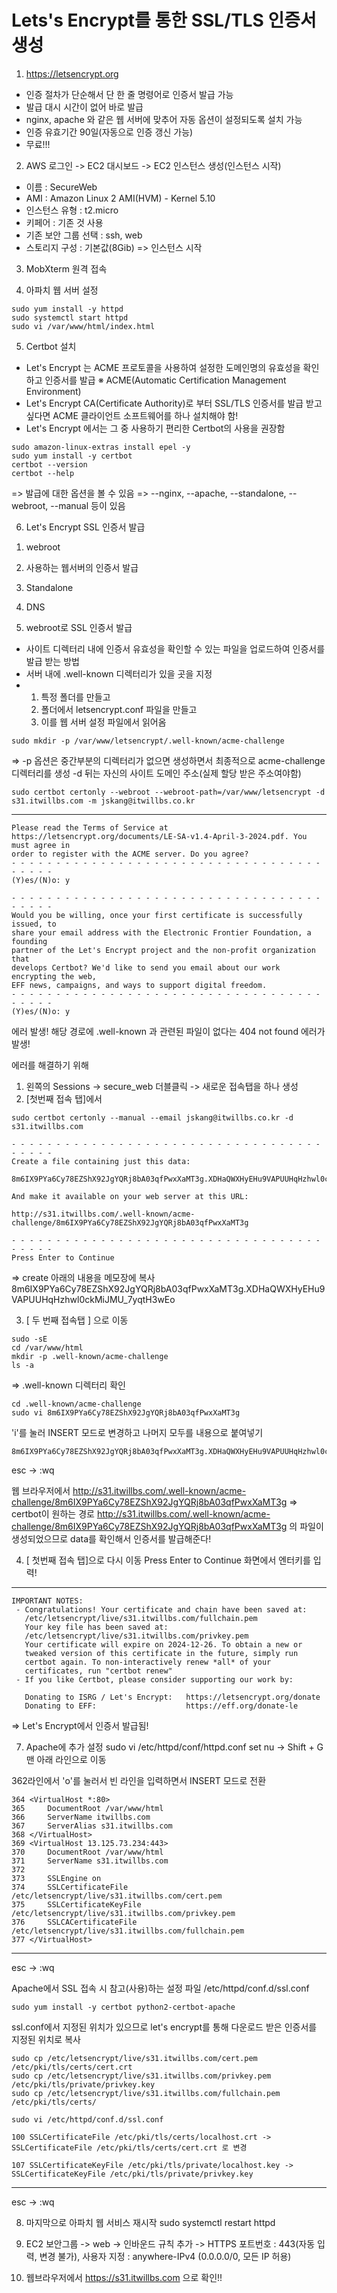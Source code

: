 # Lets's Encrypt를 통한 SSL/TLS 인증서 생성 
1. https://letsencrypt.org
- 인증 절차가 단순해서 단 한 줄 명령어로 인증서 발급 가능
- 발급 대시 시간이 없어 바로 발급
- nginx, apache 와 같은 웹 서버에 맞추어 자동 옵션이 설정되도록 설치 가능
- 인증 유효기간 90일(자동으로 인증 갱신 가능)
- 무료!!!

2. AWS 로그인 -> EC2 대시보드 -> EC2 인스턴스 생성(인스턴스 시작)
- 이름 : SecureWeb
- AMI : Amazon Linux 2 AMI(HVM) - Kernel 5.10
- 인스턴스 유형 : t2.micro
- 키페어 : 기존 것 사용
- 기존 보안 그룹 선택 : ssh, web
- 스토리지 구성 : 기본값(8Gib)
=> 인스턴스 시작

3. MobXterm 원격 접속

4. 아파치 웹 서버 설정
```
sudo yum install -y httpd
sudo systemctl start httpd
sudo vi /var/www/html/index.html
```

5. Certbot 설치
- Let's Encrypt 는 ACME 프로토콜을 사용하여 설정한 도메인명의 유효성을 확인하고 인증서를 발급
※ ACME(Automatic Certification Management Environment)
- Let's Encrypt CA(Certificate Authority)로 부터 SSL/TLS 인증서를 발급 받고 싶다면 ACME 클라이언트 소프트웨어를 하나 설치해야 함!
- Let's Encrypt 에서는 그 중 사용하기 편리한 Certbot의 사용을 권장함

```
sudo amazon-linux-extras install epel -y
sudo yum install -y certbot
certbot --version
certbot --help
```
=> 발급에 대한 옵션을 볼 수 있음
=> --nginx, --apache, --standalone, --webroot, --manual 등이 있음

6. Let's Encrypt SSL 인증서 발급
1) webroot
2) 사용하는 웹서버의 인증서 발급
3) Standalone
4) DNS 

1) webroot로 SSL 인증서 발급
- 사이트 디렉터리 내에 인증서 유효성을 확인할 수 있는 파일을 업로드하여
  인증서를 발급 받는 방법
- 서버 내에 .well-known 디렉터리가 있을 곳을 지정
- 1) 특정 폴더를 만들고
  2) 폴더에서 letsencrypt.conf 파일을 만들고
  3) 이를 웹 서버 설정 파일에서 읽어옴

```
sudo mkdir -p /var/www/letsencrypt/.well-known/acme-challenge
```
=> -p 옵션은 중간부분의 디렉터리가 없으면 생성하면서 최종적으로 acme-challenge 디렉터리를 생성
-d 뒤는 자신의 사이트 도메인 주소(실제 할당 받은 주소여야함)
```
sudo certbot certonly --webroot --webroot-path=/var/www/letsencrypt -d s31.itwillbs.com -m jskang@itwillbs.co.kr
```

---
```
Please read the Terms of Service at
https://letsencrypt.org/documents/LE-SA-v1.4-April-3-2024.pdf. You must agree in
order to register with the ACME server. Do you agree?
- - - - - - - - - - - - - - - - - - - - - - - - - - - - - - - - - - - - - - - -
(Y)es/(N)o: y 

- - - - - - - - - - - - - - - - - - - - - - - - - - - - - - - - - - - - - - - -
Would you be willing, once your first certificate is successfully issued, to
share your email address with the Electronic Frontier Foundation, a founding
partner of the Let's Encrypt project and the non-profit organization that
develops Certbot? We'd like to send you email about our work encrypting the web,
EFF news, campaigns, and ways to support digital freedom.
- - - - - - - - - - - - - - - - - - - - - - - - - - - - - - - - - - - - - - - -
(Y)es/(N)o: y
```

에러 발생!
해당 경로에 .well-known  과 관련된 파일이 없다는 404 not found 에러가 발생!

에러를 해결하기 위해
1) 왼쪽의 Sessions -> secure_web 더블클릭 -> 새로운 접속탭을 하나 생성
2) [첫번째 접속 탭]에서
```
sudo certbot certonly --manual --email jskang@itwillbs.co.kr -d s31.itwillbs.com
```


```
- - - - - - - - - - - - - - - - - - - - - - - - - - - - - - - - - - - - - - - -
Create a file containing just this data:

8m6IX9PYa6Cy78EZShX92JgYQRj8bA03qfPwxXaMT3g.XDHaQWXHyEHu9VAPUUHqHzhwl0ckMiJMU_7yqtH3wEo

And make it available on your web server at this URL:

http://s31.itwillbs.com/.well-known/acme-challenge/8m6IX9PYa6Cy78EZShX92JgYQRj8bA03qfPwxXaMT3g

- - - - - - - - - - - - - - - - - - - - - - - - - - - - - - - - - - - - - - - -
Press Enter to Continue
```
=> create 아래의 내용을 메모장에 복사8m6IX9PYa6Cy78EZShX92JgYQRj8bA03qfPwxXaMT3g.XDHaQWXHyEHu9VAPUUHqHzhwl0ckMiJMU_7yqtH3wEo 

3) [ 두 번째 접속탭 ] 으로 이동
```
sudo -sE
cd /var/www/html
mkdir -p .well-known/acme-challenge
ls -a
```
=> .well-known 디렉터리 확인
```
cd .well-known/acme-challenge
sudo vi 8m6IX9PYa6Cy78EZShX92JgYQRj8bA03qfPwxXaMT3g
```

'i'를 눌러 INSERT 모드로 변경하고 나머지 모두를 내용으로 붙여넣기
```
8m6IX9PYa6Cy78EZShX92JgYQRj8bA03qfPwxXaMT3g.XDHaQWXHyEHu9VAPUUHqHzhwl0ckMiJMU_7yqtH3wEo
```
esc -> :wq

웹 브라우저에서 http://s31.itwillbs.com/.well-known/acme-challenge/8m6IX9PYa6Cy78EZShX92JgYQRj8bA03qfPwxXaMT3g
=> certbot이 원하는 경로 http://s31.itwillbs.com/.well-known/acme-challenge/8m6IX9PYa6Cy78EZShX92JgYQRj8bA03qfPwxXaMT3g 의 파일이 생성되었으므로 data를 확인해서 인증서를 발급해준다!

4) [ 첫번째 접속 탭]으로 다시 이동
Press Enter to Continue 화면에서 엔터키를 입력!

---
```
IMPORTANT NOTES:
 - Congratulations! Your certificate and chain have been saved at:
   /etc/letsencrypt/live/s31.itwillbs.com/fullchain.pem
   Your key file has been saved at:
   /etc/letsencrypt/live/s31.itwillbs.com/privkey.pem
   Your certificate will expire on 2024-12-26. To obtain a new or
   tweaked version of this certificate in the future, simply run
   certbot again. To non-interactively renew *all* of your
   certificates, run "certbot renew"
 - If you like Certbot, please consider supporting our work by:

   Donating to ISRG / Let's Encrypt:   https://letsencrypt.org/donate
   Donating to EFF:                    https://eff.org/donate-le
```
=> Let's Encrypt에서 인증서 발급됨!

7. Apache에 추가 설정
sudo vi /etc/httpd/conf/httpd.conf
set nu -> Shift + G 맨 아래 라인으로 이동

362라인에서 'o'를 눌러서 빈 라인을 입력하면서 INSERT 모드로 전환

```
364 <VirtualHost *:80>
365     DocumentRoot /var/www/html
366     ServerName itwillbs.com
367     ServerAlias s31.itwillbs.com
368 </VirtualHost>
369 <VirtualHost 13.125.73.234:443>
370     DocumentRoot /var/www/html
371     ServerName s31.itwillbs.com
372
373     SSLEngine on
374     SSLCertificateFile /etc/letsencrypt/live/s31.itwillbs.com/cert.pem
375     SSLCertificateKeyFile /etc/letsencrypt/live/s31.itwillbs.com/privkey.pem
376     SSLCACertificateFile /etc/letsencrypt/live/s31.itwillbs.com/fullchain.pem
377 </VirtualHost>
```
---
esc -> :wq

Apache에서 SSL 접속 시 참고(사용)하는 설정 파일
/etc/httpd/conf.d/ssl.conf

```
sudo yum install -y certbot python2-certbot-apache
```

ssl.conf에서 지정된 위치가 있으므로 let's encrypt를 통해 다운로드 받은 인증서를 지정된 위치로 복사

```
sudo cp /etc/letsencrypt/live/s31.itwillbs.com/cert.pem /etc/pki/tls/certs/cert.crt
sudo cp /etc/letsencrypt/live/s31.itwillbs.com/privkey.pem /etc/pki/tls/private/privkey.key
sudo cp /etc/letsencrypt/live/s31.itwillbs.com/fullchain.pem /etc/pki/tls/certs/
```

```
sudo vi /etc/httpd/conf.d/ssl.conf
```
```
100 SSLCertificateFile /etc/pki/tls/certs/localhost.crt -> SSLCertificateFile /etc/pki/tls/certs/cert.crt 로 변경

107 SSLCertificateKeyFile /etc/pki/tls/private/localhost.key -> SSLCertificateKeyFile /etc/pki/tls/private/privkey.key
```
---
esc -> :wq

8. 마지막으로 아파치 웹 서비스 재시작
sudo systemctl restart httpd

9. EC2 보안그룹 -> web -> 인바운드 규칙 추가 -> HTTPS 포트번호 : 443(자동 입력, 변경 불가), 사용자 지정 : anywhere-IPv4 (0.0.0.0/0, 모든 IP 허용)

10. 웹브라우저에서 https://s31.itwillbs.com 으로 확인!!




